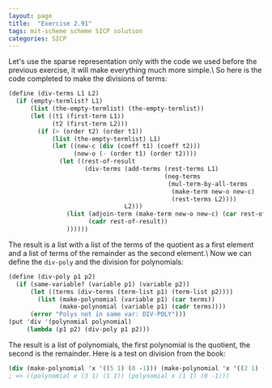 ```yaml
---
layout: page
title:  "Exercise 2.91"
tags: mit-scheme scheme SICP solution
categories: SICP
---
```

Let's use the sparse representation only with the code we used before the previous exercise, it will make everything much more simple.\\
So here is the code completed to make the divisions of terms:
```scheme
(define (div-terms L1 L2)
  (if (empty-termlist? L1)
      (list (the-empty-termlist) (the-empty-termlist))
      (let ((t1 (first-term L1))
            (t2 (first-term L2)))
        (if (> (order t2) (order t1))
            (list (the-empty-termlist) L1)
            (let ((new-c (div (coeff t1) (coeff t2)))
                  (new-o (- (order t1) (order t2))))
              (let ((rest-of-result
                     (div-terms (add-terms (rest-terms L1)
                                           (neg-terms
                                            (mul-term-by-all-terms
                                             (make-term new-o new-c)
                                             (rest-terms L2))))
                                L2)))
                (list (adjoin-term (make-term new-o new-c) (car rest-of-result))
                      (cadr rest-of-result))
                ))))))
```
The result is a list with a list of the terms of the quotient as a first element and a list of terms of the remainder as the second element.\\
Now we can define the `div-poly` and the division for polynomials:
```scheme
(define (div-poly p1 p2)
  (if (same-variable? (variable p1) (variable p2))
      (let ((terms (div-terms (term-list p1) (term-list p2))))
        (list (make-polynomial (variable p1) (car terms))
              (make-polynomial (variable p1) (cadr terms))))
      (error "Polys not in same var: DIV-POLY")))
(put 'div '(polynomial polynomial)
     (lambda (p1 p2) (div-poly p1 p2)))
```
The result is a list of polynomials, the first polynomial is the quotient, the second is the remainder.
Here is a test on division from the book:
```scheme
(div (make-polynomial 'x '((5 1) (0 -1))) (make-polynomial 'x '((2 1) (0 -1))))
; => ((polynomial x (3 1) (1 1)) (polynomial x (1 1) (0 -1)))
```
